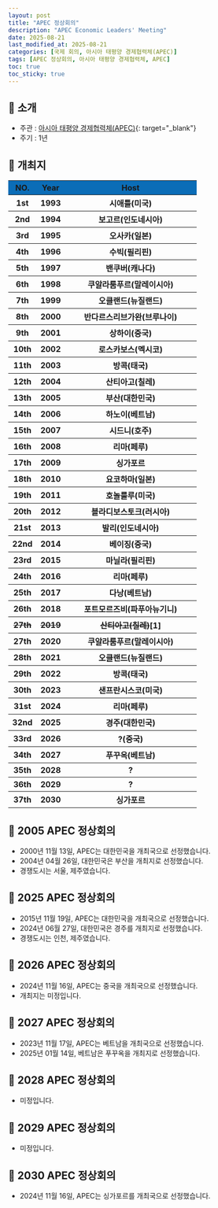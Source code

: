 ```yaml
---
layout: post
title: "APEC 정상회의"
description: "APEC Economic Leaders' Meeting"
date: 2025-08-21
last_modified_at: 2025-08-21
categories: [국제 회의, 아시아 태평양 경제협력체(APEC)]
tags: [APEC 정상회의, 아시아 태평양 경제협력체, APEC]
toc: true
toc_sticky: true
---
```

## 📜 소개
* 주관 : [아시아 태평양 경제협력체(APEC)](https://www.apec.org/){: target="_blank"}
* 주기 : 1년

## 📜 개최지
<html>

<head>
    <meta charset="UTF-8">
</head>

<body>
    <table>
        <tr style="background: #0B6DB7;">
            <th style="width: 15%; font-weight: bold;">NO.</th>
            <th style="width: 15%; font-weight: bold;">Year</th>
            <th style="width: 70%; font-weight: bold;">Host</th>
        </tr>
        <tr>
            <th>1st</th>
            <th>1993</th>
            <th>시애틀(미국)</th>
        </tr>
        <tr>
            <th>2nd</th>
            <th>1994</th>
            <th>보고르(인도네시아)</th>
        </tr>
        <tr>
            <th>3rd</th>
            <th>1995</th>
            <th>오사카(일본)</th>
        </tr>
        <tr>
            <th>4th</th>
            <th>1996</th>
            <th>수빅(필리핀)</th>
        </tr>
        <tr>
            <th>5th</th>
            <th>1997</th>
            <th>밴쿠버(캐나다)</th>
        </tr>
        <tr>
            <th>6th</th>
            <th>1998</th>
            <th>쿠알라룸푸르(말레이시아)</th>
        </tr>
        <tr>
            <th>7th</th>
            <th>1999</th>
            <th>오클랜드(뉴질랜드)</th>
        </tr>
        <tr>
            <th>8th</th>
            <th>2000</th>
            <th>반다르스리브가완(브루나이)</th>
        </tr>
        <tr>
            <th>9th</th>
            <th>2001</th>
            <th>상하이(중국)</th>
        </tr>
        <tr>
            <th>10th</th>
            <th>2002</th>
            <th>로스카보스(멕시코)</th>
        </tr>
        <tr>
            <th>11th</th>
            <th>2003</th>
            <th>방콕(태국)</th>
        </tr>
        <tr>
            <th>12th</th>
            <th>2004</th>
            <th>산티아고(칠레)</th>
        </tr>
        <tr>
            <th><span class="korea-host">13th</span></th>
            <th><span class="korea-host">2005</span></th>
            <th><span class="korea-host">부산(대한민국)</span></th>
        </tr>
        <tr>
            <th>14th</th>
            <th>2006</th>
            <th>하노이(베트남)</th>
        </tr>
        <tr>
            <th>15th</th>
            <th>2007</th>
            <th>시드니(호주)</th>
        </tr>
        <tr>
            <th>16th</th>
            <th>2008</th>
            <th>리마(페루)</th>
        </tr>
        <tr>
            <th>17th</th>
            <th>2009</th>
            <th>싱가포르</th>
        </tr>
        <tr>
            <th>18th</th>
            <th>2010</th>
            <th>요코하마(일본)</th>
        </tr>
        <tr>
            <th>19th</th>
            <th>2011</th>
            <th>호놀룰루(미국)</th>
        </tr>
        <tr>
            <th>20th</th>
            <th>2012</th>
            <th>블라디보스토크(러시아)</th>
        </tr>
        <tr>
            <th>21st</th>
            <th>2013</th>
            <th>발리(인도네시아)</th>
        </tr>
        <tr>
            <th>22nd</th>
            <th>2014</th>
            <th>베이징(중국)</th>
        </tr>
        <tr>
            <th>23rd</th>
            <th>2015</th>
            <th>마닐라(필리핀)</th>
        </tr>
        <tr>
            <th>24th</th>
            <th>2016</th>
            <th>리마(페루)</th>
        </tr>
        <tr>
            <th>25th</th>
            <th>2017</th>
            <th>다낭(베트남)</th>
        </tr>
        <tr>
            <th>26th</th>
            <th>2018</th>
            <th>포트모르즈비(파푸아뉴기니)</th>
        </tr>
        <tr>
            <th><del>27th</del></th>
            <th><del>2019</del></th>
            <th><del>산티아고(칠레)</del><span class="footnote-link" data-note="2019 칠레 반정부 시위로 취소">[1]</span></th>
        </tr>
        <tr>
            <th>27th</th>
            <th>2020</th>
            <th>쿠알라룸푸르(말레이시아)</th>
        </tr>
        <tr>
            <th>28th</th>
            <th>2021</th>
            <th>오클랜드(뉴질랜드)</th>
        </tr>
        <tr>
            <th>29th</th>
            <th>2022</th>
            <th>방콕(태국)</th>
        </tr>
        <tr>
            <th>30th</th>
            <th>2023</th>
            <th>샌프란시스코(미국)</th>
        </tr>
        <tr>
            <th>31st</th>
            <th>2024</th>
            <th>리마(페루)</th>
        </tr>
        <tr>
            <th><span class="korea-host">32nd</span></th>
            <th><span class="korea-host">2025</span></th>
            <th><span class="korea-host">경주(대한민국)</span></th>
        </tr>
        <tr>
            <th>33rd</th>
            <th>2026</th>
            <th>?(중국)</th>
        </tr>
        <tr>
            <th>34th</th>
            <th>2027</th>
            <th>푸꾸옥(베트남)</th>
        </tr>
        <tr>
            <th>35th</th>
            <th>2028</th>
            <th>?</th>
        </tr>
        <tr>
            <th>36th</th>
            <th>2029</th>
            <th>?</th>
        </tr>
        <tr>
            <th>37th</th>
            <th>2030</th>
            <th>싱가포르</th>
        </tr>
    </table>
</body>

</html>

## 📜 2005 APEC 정상회의
* 2000년 11월 13일, APEC는 <span class="korea-host">대한민국</span>을 개최국으로 선정했습니다.
* 2004년 04월 26일, <span class="korea-host">대한민국</span>은 <span class="korea-host">부산</span>을 개최지로 선정했습니다.
* 경쟁도시는 서울, 제주였습니다.

## 📜 2025 APEC 정상회의
* 2015년 11월 19일, APEC는 <span class="korea-host">대한민국</span>을 개최국으로 선정했습니다.
* 2024년 06월 27일, <span class="korea-host">대한민국</span>은 <span class="korea-host">경주</span>를 개최지로 선정했습니다.
* 경쟁도시는 인천, 제주였습니다.

## 📜 2026 APEC 정상회의
* 2024년 11월 16일, APEC는 <span class="foreign-host">중국</span>을 개최국으로 선정했습니다.
* 개최지는 미정입니다.

## 📜 2027 APEC 정상회의
* 2023년 11월 17일, APEC는 <span class="foreign-host">베트남</span>을 개최국으로 선정했습니다.
* 2025년 01월 14일, <span class="foreign-host">베트남</span>은 <span class="foreign-host">푸꾸옥</span>을 개최지로 선정했습니다.

## 📜 2028 APEC 정상회의
* 미정입니다.

## 📜 2029 APEC 정상회의
* 미정입니다.

## 📜 2030 APEC 정상회의
* 2024년 11월 16일, APEC는 <span class="foreign-host">싱가포르</span>를 개최국으로 선정했습니다.
